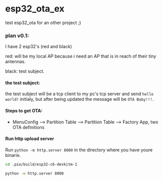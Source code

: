 # esp32_ota_ex
test esp32_ota for an other project ;)

### plan v0.1:

I have 2 esp32's (red and black)

red: will be my local AP because i need an AP that is in reach of their tiny antennas.

black: test subject.

#### the test subject:

the test subject will be a tcp client to my pc's tcp server and send `hello world!` initialy, but after being updated the message will be `OTA Baby!!!`.


#### Steps to get OTA:

- MenuConfig --> Partition Table --> Partition Table --> Factory App, two OTA definitions


#### Run http upload server

Run `python -m http.server 8000` in the directory where you have youre binarie.

```bash
cd .pio/build/esp32-c6-devkitm-1

python -m http.server 8000

```
